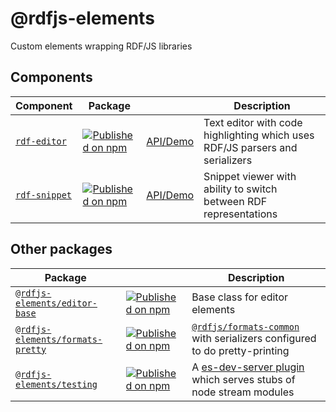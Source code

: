 # @rdfjs-elements

Custom elements wrapping RDF/JS libraries

## Components

| Component | Package |  | Description |
| -- | -- | -- | -- |
| [`rdf‑editor`](packages/rdf-editor) | [![Published on npm](https://img.shields.io/npm/v/@rdfjs-elements/rdf-editor.svg)](https://www.npmjs.com/package/@rdfjs-elements/rdf-editor) | [API/Demo](https://zazuko.github.io/rdfjs-elements/rdf-editor) | Text editor with code highlighting which uses RDF/JS parsers and serializers |
| [`rdf‑snippet`](packages/rdf-snippet) | [![Published on npm](https://img.shields.io/npm/v/@rdfjs-elements/rdf-snippet.svg)](https://www.npmjs.com/package/@rdfjs-elements/rdf-snippet)| [API/Demo](https://zazuko.github.io/rdfjs-elements/rdf-snippet) | Snippet viewer with ability to switch between RDF representations |

## Other packages

| Package | | Description |
| -- | -- | -- |
| [`@rdfjs-elements/editor-base`](packages/editor-base) | [![Published on npm](https://img.shields.io/npm/v/@rdfjs-elements/editor-base.svg)](https://npm.im/@rdfjs-elements/editor-base) | Base class for editor elements |
| [`@rdfjs-elements/formats-pretty`](packages/formats) | [![Published on npm](https://img.shields.io/npm/v/@rdfjs-elements/formats-pretty.svg)](https://npm.im/@rdfjs-elements/formats-pretty) | [`@rdfjs/formats-common`](https://npm.im/@rdfjs/formats-common) with serializers configured to do pretty-printing  |
| [`@rdfjs-elements/testing`](packages/testing-helpers) | [![Published on npm](https://img.shields.io/npm/v/@rdfjs-elements/testing.svg)](https://npm.im/@rdfjs-elements/testing) | A [es-dev-server plugin](https://github.com/open-wc/es-dev-server) which serves stubs of node stream modules |
